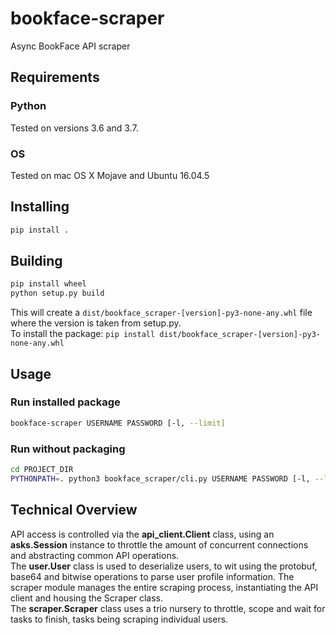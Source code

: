 # bookface-scraper

Async BookFace API scraper

## Requirements

### Python

Tested on versions 3.6 and 3.7.

### OS

Tested on mac OS X Mojave and Ubuntu 16.04.5

## Installing

```bash
pip install .
```

## Building

```bash
pip install wheel
python setup.py build
```

This will create a `dist/bookface_scraper-[version]-py3-none-any.whl` file
where the version is taken from setup.py.  
To install the package: `pip install dist/bookface_scraper-[version]-py3-none-any.whl`

## Usage

### Run installed package

```bash
bookface-scraper USERNAME PASSWORD [-l, --limit]
```

### Run without packaging

```bash
cd PROJECT_DIR
PYTHONPATH=. python3 bookface_scraper/cli.py USERNAME PASSWORD [-l, --limit]
```

## Technical Overview

API access is controlled via the **api_client.Client** class, using an **asks.Session** instance to throttle the amount of concurrent connections and abstracting common API operations.  
The **user.User** class is used to deserialize users, to wit using the protobuf, base64 and bitwise operations to parse user profile information.
The scraper module manages the entire scraping process, instantiating the API client and housing the Scraper class.  
The **scraper.Scraper** class uses a trio nursery to throttle, scope and wait for tasks to finish, tasks being scraping individual users.
